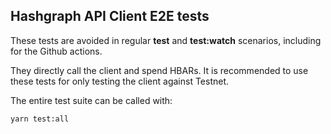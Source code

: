 ## Hashgraph API Client E2E tests

These tests are avoided in regular **test** and **test:watch** scenarios, including for the Github actions.

They directly call the client and spend HBARs. It is recommended to use these tests for only testing the client against Testnet.

The entire test suite can be called with:

```
yarn test:all
```
